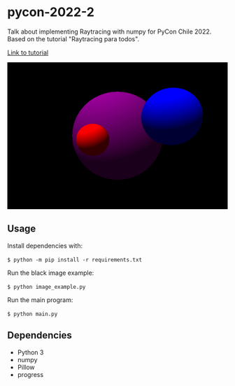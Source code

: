 # pycon-2022-2

Talk about implementing Raytracing with numpy for PyCon Chile 2022.
Based on the tutorial "Raytracing para todos".

[Link to tutorial](https://sombra.studio/raytracing-para-todos)


![showcase image](output.png)

## Usage

Install dependencies with:

`$ python -m pip install -r requirements.txt`

Run the black image example:

`$ python image_example.py`

Run the main program:

`$ python main.py`

## Dependencies

- Python 3
- numpy
- Pillow
- progress
